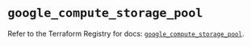 # `google_compute_storage_pool`

Refer to the Terraform Registry for docs: [`google_compute_storage_pool`](https://registry.terraform.io/providers/hashicorp/google/6.47.0/docs/resources/compute_storage_pool).
